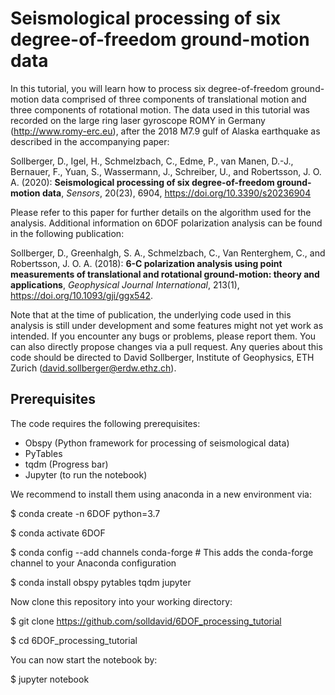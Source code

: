 # Seismological processing of six degree-of-freedom ground-motion data

In this tutorial, you will learn how to process six degree-of-freedom ground-motion data comprised of three components of translational motion and three components of rotational motion. The data used in this tutorial was recorded on the large ring laser gyroscope ROMY in Germany (http://www.romy-erc.eu), after the 2018 M7.9 gulf of Alaska earthquake as described in the accompanying paper:  

Sollberger, D., Igel, H., Schmelzbach, C., Edme, P., van Manen, D.-J., Bernauer, F., Yuan, S., Wassermann, J., Schreiber, U., and Robertsson, J. O. A. (2020): **Seismological processing of six degree-of-freedom ground-motion data**, *Sensors*, 20(23), 6904, https://doi.org/10.3390/s20236904

Please refer to this paper for further details on the algorithm used for the analysis. Additional information on 6DOF polarization analysis can be found in the following publication:

Sollberger, D., Greenhalgh, S. A., Schmelzbach, C., Van Renterghem, C., and Robertsson, J. O. A. (2018): **6-C polarization analysis using point measurements of translational and rotational ground-motion: theory and applications**, *Geophysical Journal International*, 213(1), https://doi.org/10.1093/gji/ggx542.

Note that at the time of publication, the underlying code used in this analysis is still under development and some features might not yet work as intended. If you encounter any bugs or problems, please report them. You can also directly propose changes via a pull request. Any queries about this code should be directed to David Sollberger, Institute of Geophysics, ETH Zurich (david.sollberger@erdw.ethz.ch). 

## Prerequisites
The code requires the following prerequisites:
- Obspy (Python framework for processing of seismological data)
- PyTables
- tqdm (Progress bar)
- Jupyter (to run the notebook)

We recommend to install them using anaconda in a new environment via:

$ conda create -n 6DOF python=3.7 

$ conda activate 6DOF

$ conda config --add channels conda-forge # This adds the conda-forge channel to your Anaconda configuration

$ conda install obspy pytables tqdm jupyter

Now clone this repository into your working directory:

$ git clone https://github.com/solldavid/6DOF_processing_tutorial

$ cd 6DOF_processing_tutorial

You can now start the notebook by:

$ jupyter notebook
